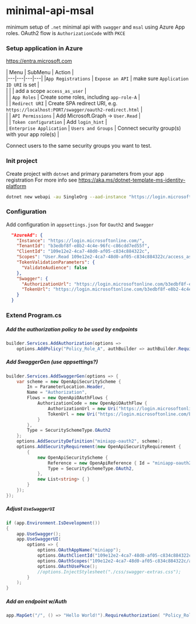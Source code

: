 # minimal-api-msal
minimum setup of `.net` minimal api with `swagger` and `msal` using Azure App roles.
OAuth2 flow is `AuthorizationCode` with `PKCE`

### Setup application in Azure
https://entra.microsoft.com

| Menu  | SubMenu  | Action  |   
|---|---|---|---|
|`App Registrations`   |  `Expose an API` |  make sure `Application ID URI` is set |  
|   |   | add a scope `access_as_user`  |   
|   | `App Roles`  | Create some roles, including `app-role-A` |   
|   | `Redirect URI`  | Create SPA redirect URI, e.g. `https://localhost:PORT/swagger/oauth2-redirect.html`  |   
|   | `API Permissions`  | Add Microsoft.Graph -> `User.Read`  |   
|   | `Token configuration` | Add `login_hint`  |   
| `Enterprise Application`  | `Users and Groups`  | Connect security group(s) with your app role(s)  |   

Connect users to the same security groups you want to test.

### Init project
Create project with `dotnet` and primary parameters from your app registration
For more info see https://aka.ms/dotnet-template-ms-identity-platform
```sh
dotnet new webapi -au SingleOrg --aad-instance "https://login.microsoftonline.com/" --client-id "109e12e2-4ca7-48d0-af05-c834c884322c" --tenant-id "b3edbf8f-e8b2-4c4e-96fc-c86cdd7ed55f" -minimal
```


### Configuration
Add configuration in `appsettings.json` for `Oauth2` and `Swagger`

```json
  "AzureAd": {
    "Instance": "https://login.microsoftonline.com/",
    "TenantId": "b3edbf8f-e8b2-4c4e-96fc-c86cdd7ed55f",
    "ClientId": "109e12e2-4ca7-48d0-af05-c834c884322c",
    "Scopes": "User.Read 109e12e2-4ca7-48d0-af05-c834c884322c/access_as_user",
    "TokenValidationParameters": {
      "ValidateAudience": false
    },
    "Swagger": {
      "AuthorizationUrl": "https://login.microsoftonline.com/b3edbf8f-e8b2-4c4e-96fc-c86cdd7ed55f/oauth2/v2.0/authorize",
      "TokenUrl": "https://login.microsoftonline.com/b3edbf8f-e8b2-4c4e-96fc-c86cdd7ed55f/oauth2/v2.0/authorize"
    }
  }
  ```

### Extend Program.cs

##### Add the authorization policy to be used by endpoints
```cs
builder.Services.AddAuthorization(options => 
    options.AddPolicy("Policy_Role_A", authBuilder => authBuilder.RequireRole("app-role-A")));
```

##### Add SwaggerGen (use appsettings?)
```cs
builder.Services.AddSwaggerGen(options => {
    var scheme = new OpenApiSecurityScheme {
        In = ParameterLocation.Header,
        Name = "Authorization",
        Flows = new OpenApiOAuthFlows {
            AuthorizationCode = new OpenApiOAuthFlow {
                AuthorizationUrl = new Uri("https://login.microsoftonline.com/b3edbf8f-e8b2-4c4e-96fc-c86cdd7ed55f/oauth2/v2.0/authorize"),
                TokenUrl = new Uri("https://login.microsoftonline.com/b3edbf8f-e8b2-4c4e-96fc-c86cdd7ed55f/oauth2/v2.0/token")
            }
        },
        Type = SecuritySchemeType.OAuth2  
    };
    options.AddSecurityDefinition("miniapp-oauth2", scheme);
    options.AddSecurityRequirement(new OpenApiSecurityRequirement {
        { 
            new OpenApiSecurityScheme {
                Reference = new OpenApiReference { Id = "miniapp-oauth2", Type = ReferenceType.SecurityScheme }, 
                Type = SecuritySchemeType.OAuth2,
            }, 
            new List<string> { } 
        }
    });    
});
```

##### Adjust `UseSwaggerUI`

```cs
if (app.Environment.IsDevelopment())
{
    app.UseSwagger();
    app.UseSwaggerUI(
        options => { 
            options.OAuthAppName("miniapp");
            options.OAuthClientId("109e12e2-4ca7-48d0-af05-c834c884322c");
            options.OAuthScopes("109e12e2-4ca7-48d0-af05-c834c884322c/access_as_user");
            options.OAuthUsePkce();
            //options.InjectStylesheet("./css/swagger-extras.css");
        }
    );
}
````

##### Add an endpoint w/Auth
```cs
app.MapGet("/", () => "Hello World!").RequireAuthorization( "Policy_Role_A" );
````
